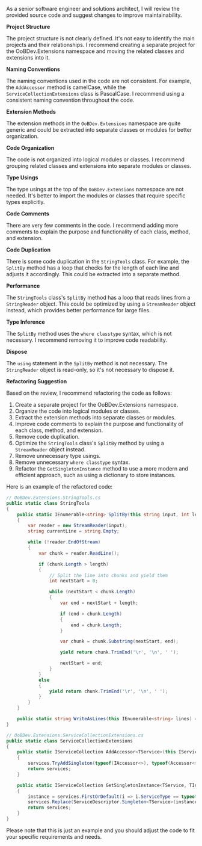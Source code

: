 As a senior software engineer and solutions architect, I will review the provided source code and suggest changes to improve maintainability.

**Project Structure**

The project structure is not clearly defined. It's not easy to identify the main projects and their relationships. I recommend creating a separate project for the OoBDev.Extensions namespace and moving the related classes and extensions into it.

**Naming Conventions**

The naming conventions used in the code are not consistent. For example, the `AddAccessor` method is camelCase, while the `ServiceCollectionExtensions` class is PascalCase. I recommend using a consistent naming convention throughout the code.

**Extension Methods**

The extension methods in the `OoBDev.Extensions` namespace are quite generic and could be extracted into separate classes or modules for better organization.

**Code Organization**

The code is not organized into logical modules or classes. I recommend grouping related classes and extensions into separate modules or classes.

**Type Usings**

The type usings at the top of the `OoBDev.Extensions` namespace are not needed. It's better to import the modules or classes that require specific types explicitly.

**Code Comments**

There are very few comments in the code. I recommend adding more comments to explain the purpose and functionality of each class, method, and extension.

**Code Duplication**

There is some code duplication in the `StringTools` class. For example, the `SplitBy` method has a loop that checks for the length of each line and adjusts it accordingly. This could be extracted into a separate method.

**Performance**

The `StringTools` class's `SplitBy` method has a loop that reads lines from a `StringReader` object. This could be optimized by using a `StreamReader` object instead, which provides better performance for large files.

**Type Inference**

The `SplitBy` method uses the `where classtype` syntax, which is not necessary. I recommend removing it to improve code readability.

**Dispose**

The `using` statement in the `SplitBy` method is not necessary. The `StringReader` object is read-only, so it's not necessary to dispose it.

**Refactoring Suggestion**

Based on the review, I recommend refactoring the code as follows:

1. Create a separate project for the OoBDev.Extensions namespace.
2. Organize the code into logical modules or classes.
3. Extract the extension methods into separate classes or modules.
4. Improve code comments to explain the purpose and functionality of each class, method, and extension.
5. Remove code duplication.
6. Optimize the `StringTools` class's `SplitBy` method by using a `StreamReader` object instead.
7. Remove unnecessary type usings.
8. Remove unnecessary `where classtype` syntax.
9. Refactor the `GetSingletonInstance` method to use a more modern and efficient approach, such as using a dictionary to store instances.

Here is an example of the refactored code:
```csharp
// OoBDev.Extensions.StringTools.cs
public static class StringTools
{
    public static IEnumerable<string> SplitBy(this string input, int length = 80, char breaker = ' ')
    {
        var reader = new StreamReader(input);
        string currentLine = string.Empty;

        while (!reader.EndOfStream)
        {
            var chunk = reader.ReadLine();

            if (chunk.Length > length)
            {
                // Split the line into chunks and yield them
                int nextStart = 0;

                while (nextStart < chunk.Length)
                {
                    var end = nextStart + length;

                    if (end > chunk.Length)
                    {
                        end = chunk.Length;
                    }

                    var chunk = chunk.Substring(nextStart, end);

                    yield return chunk.TrimEnd('\r', '\n', ' ');

                    nextStart = end;
                }
            }
            else
            {
                yield return chunk.TrimEnd('\r', '\n', ' ');
            }
        }
    }

    public static string WriteAsLines(this IEnumerable<string> lines) => string.Join(Environment.NewLine, lines);
}

// OoBDev.Extensions.ServiceCollectionExtensions.cs
public static class ServiceCollectionExtensions
{
    public static IServiceCollection AddAccessor<TService>(this IServiceCollection services) where TService : class
    {
        services.TryAddSingleton(typeof(IAccessor<>), typeof(Accessor<>));
        return services;
    }

    public static IServiceCollection GetSingletonInstance<TService, TInstance>(this IServiceCollection services, out TInstance instance) where TService : class where TInstance : class, TService, new()
    {
        instance = services.FirstOrDefault(i => i.ServiceType == typeof(TService))?.ImplementationInstance as TInstance ?? new TInstance();
        services.Replace(ServiceDescriptor.Singleton<TService>(instance));
        return services;
    }
}
```
Please note that this is just an example and you should adjust the code to fit your specific requirements and needs.